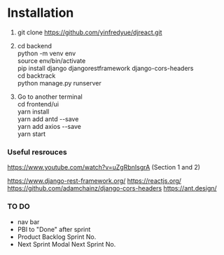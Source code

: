 # Installation

1. git clone https://github.com/yinfredyue/djreact.git
2. cd backend  
    python -m venv env  
    source env/bin/activate   
    pip install django djangorestframework django-cors-headers    
    cd backtrack  
    python manage.py runserver  

3. Go to another terminal    
    cd frontend/ui    
    yarn install    
    yarn add antd --save  
    yarn add axios --save  
    yarn start    


### Useful resrouces
https://www.youtube.com/watch?v=uZgRbnIsgrA (Section 1 and 2)

https://www.django-rest-framework.org/
https://reactjs.org/
https://github.com/adamchainz/django-cors-headers
https://ant.design/


### TO DO
- nav bar  
- PBI to "Done" after sprint
- Product Backlog Sprint No.
- Next Sprint Modal Next Sprint No.
  